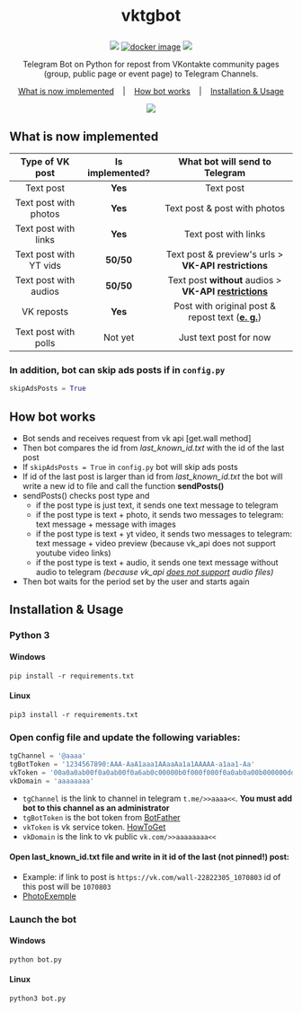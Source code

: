 <h1 id="-p-align-center-vktgbot-v0-8"><p align="center">vktgbot</h1>
<p align=center>
    <a target="_blank" href="https://www.python.org/downloads/" title="Python Version"><img src="https://img.shields.io/badge/python-%3E=_3.5-purple.svg"></a>
    <a target="_blank" href="https://github.com/alcortazzo/vktgbot/releases"><img alt="docker image" src="https://img.shields.io/github/v/release/alcortazzo/vktgbot?include_prereleases"></a>
    <a target="_blank" href="LICENSE" title="License: GPL-3.0"><img src="https://img.shields.io/github/license/alcortazzo/vktgbot.svg?color=red"></a>
</p>    
<p align="center">Telegram Bot on Python for repost from VKontakte community pages (group, public page or event page) to Telegram Channels.
<p align="center">
    <a href="#what-is-now-implemented">What is now implemented</a>
    &nbsp;&nbsp;&nbsp;|&nbsp;&nbsp;&nbsp;
    <a href="#how-bot-works">How bot works</a>
    &nbsp;&nbsp;&nbsp;|&nbsp;&nbsp;&nbsp;
    <a href="#installation--usage">Installation & Usage</a>
</p>
<p align="center">
<a href="https://youtu.be/DyLmaJg0v-w?t=3">
<img src="https://i.imgur.com/3alj3Dr.png"/>
</a>
</p>

## What is now implemented
|Type of VK post|Is implemented?|What bot will send to Telegram
|:---:|:---:|:---:|
|Text post|**Yes**|Text post
|Text post with photos|**Yes**|Text post & post with photos
|Text post with links|**Yes** |Text post with links
|Text post with YT vids|**50/50**|Text post & preview's urls > **VK-API restrictions**
|Text post with audios|**50/50**|Text post **without** audios > **VK-API [restrictions](https://vk.com/dev/audio)**
|VK reposts|**Yes**|Post with original post & repost text ([**e. g.**](https://i.imgur.com/FRyo80A.png))
|Text post with polls|Not yet|Just text post for now

### In addition, bot can skip ads posts if  in `config.py`
```python
skipAdsPosts = True
```

## How bot works
* Bot sends and receives request from vk api [get.wall method]
* Then bot compares the id from *last_known_id.txt* with the id of the last post
* If `skipAdsPosts = True` in `config.py` bot will skip ads posts
* If id of the last post is larger than id from *last_known_id.txt* the bot will write a new id to file and call the function **sendPosts()**
 * sendPosts() checks post type and
   * if the post type is just text, it sends one text message to telegram
   * if the post type is text + photo, it sends two messages to telegram: text message + message with images
   * if the post type is text + yt video, it sends two messages to telegram: text message + video preview (because vk_api does not support youtube video links) 
   * if the post type is text + audio, it sends one text message without audio to telegram *(because vk_api [does not support](https://vk.com/dev/audio)  audio files)*
* Then bot waits for the period set by the user and starts again

## Installation & Usage
### Python 3
#### Windows
```
pip install -r requirements.txt
```
#### Linux
```
pip3 install -r requirements.txt
```
### Open **config** file and update the following variables:
```python
tgChannel = '@aaaa'
tgBotToken = '1234567890:AAA-AaA1aaa1AAaaAa1a1AAAAA-a1aa1-Aa'
vkToken = '00a0a0ab00f0a0ab00f0a6ab0c00000b0f000f000f0a0ab0a00b000000dd00000000de0'
vkDomain = 'aaaaaaaa'
```
* `tgChannel` is the link to channel in telegram `t.me/>>aaaa<<`. **You must add bot to this channel as an administrator**
* `tgBotToken` is the bot token from [BotFather](t.me/BotFather)
* `vkToken` is vk service token. [HowToGet](https://youtu.be/oGS683RYmg8)
* `vkDomain` is the link to vk public `vk.com/>>aaaaaaaa<<`
#### Open **last_known_id.txt** file and write in it id of the last (not pinned!) post:
* Example: if link to post is `https://vk.com/wall-22822305_1070803` id of this post will be `1070803`
* [PhotoExemple](https://i.imgur.com/eWpso0C.png)
### Launch the bot
#### Windows
```
python bot.py
```
#### Linux
```
python3 bot.py
```
